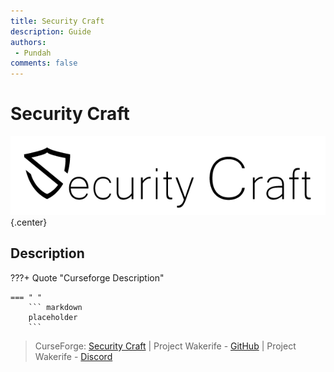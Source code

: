 ```yaml
---
title: Security Craft
description: Guide
authors: 
 - Pundah
comments: false
---
```

# Security Craft
![](img/SecurityCraft.png){.center}
## Description
???+ Quote "Curseforge Description"

    === " "
        ``` markdown
        placeholder
        ```


> CurseForge: [Security Craft](https://www.curseforge.com/minecraft/mc-mods/security-craft) | Project Wakerife - [GitHub](https://github.com/Pundah) | Project Wakerife - [Discord](https://discord.gg/M4HQTQ9g9f)
